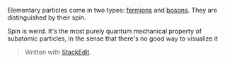 Elementary particles come in two types: [fermions](https://en.wikipedia.org/wiki/Enrico_Fermi) and [bosons](https://en.wikipedia.org/wiki/Satyendra_Nath_Bose). They are distinguished by their spin.

Spin is weird. It's the most purely quantum mechanical property of subatomic particles, in the sense that there's no good way to visualize it


> Written with [StackEdit](https://stackedit.io/).
<!--stackedit_data:
eyJoaXN0b3J5IjpbLTQ4MzAyMzg3NCwtMTQxNjQzNDQ3OCwtMT
YyNTI2MTgwMywtMjY5NjIyNTI4XX0=
-->